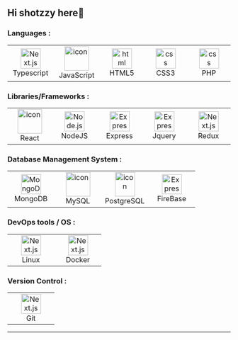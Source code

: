 ## Hi shotzzy here👋
### Languages :

<table>
  <tr>
    <td align="center" width="90">
      <img src="https://techstack-generator.vercel.app/ts-icon.svg"" width="45" height="45" alt="Next.js" />
      <br>Typescript
    </td>
    <td align="center" width="90">
      <img src="https://techstack-generator.vercel.app/js-icon.svg" alt="icon" width="55" height="55" />
      <br>JavaScript
    </td>
     <td align="center" width="90">
    <img src="https://skillicons.dev/icons?i=html" width="45" height="45" alt="html" />
    <br>HTML5
  </td>
  <td align="center" width="90">
    <img src="https://skillicons.dev/icons?i=css" width="45" height="45" alt="css" />
     <br>CSS3
  </td>
  <td align="center" width="90">
    <img src="https://skillicons.dev/icons?i=php" width="45" height="45" alt="css" />
    <br>PHP
</td>
</tr>
</table>

### Libraries/Frameworks :

<table>
  <tr>
   <td align="center" width="90">
      <img src="https://techstack-generator.vercel.app/react-icon.svg" alt="icon" width="55" height="55" />
      <br>React
    </td>
 <td align="center" width="90">
      <img src="https://skillicons.dev/icons?i=nodejs" width="45" height="45" alt="Node.js" />
      <br>NodeJS
   <td align="center" width="90">
      <img src="https://skillicons.dev/icons?i=express" width="45" height="45" alt="Express" />
      <br>Express
  </td>
      <td align="center" width="90">
      <img src="https://skillicons.dev/icons?i=jquery" width="45" height="45" alt="Express" />
      <br>Jquery
  </td>
     <td align="center" width="90">
      <img src="https://techstack-generator.vercel.app/redux-icon.svg" width="45" height="45" alt="Next.js" />
      <br>Redux
    </td>
</tr>
</table>

### Database Management System :

<table>
  <tr>
   <td align="center" width="90">
       <img src="https://skillicons.dev/icons?i=mongodb" width="45" height="45" alt="MongoDB" />
      <br>MongoDB
    </td>
 <td align="center" width="90">
      <img src="https://techstack-generator.vercel.app/mysql-icon.svg" alt="icon" width="55" height="55" />
      <br>MySQL
    </td>
     <td align="center" width="90">
      <img src="https://skillicons.dev/icons?i=postgresql" alt="icon" width="45" height="55" />
      <br>PostgreSQL
    </td>
   <td align="center" width="90">
      <img src="https://skillicons.dev/icons?i=firebase" width="45" height="45" alt="Express" />
      <br>FireBase
  </td>
</tr>
</table>

### DevOps tools / OS :

<table>
  <tr>
    <td align="center" width="90">
      <img src="https://skillicons.dev/icons?i=linux" width="45" height="45" alt="Next.js" />
      <br>Linux
    </td>
    <td align="center" width="90">
      <img src="https://techstack-generator.vercel.app/docker-icon.svg" width="45" height="45" alt="Next.js" />
      <br>Docker
    </td>
  </tr>
</table>

### Version Control :

<table>
  <tr>
    <td align="center" width="90">
      <img src="https://skillicons.dev/icons?i=git" width="45" height="45" alt="Next.js" />
      <br>Git
    </td>
  </tr>
</table>
<hr>
